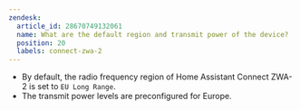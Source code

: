 ```yaml
---
zendesk:
  article_id: 28670749132061
  name: What are the default region and transmit power of the device?
  position: 20
  labels: connect-zwa-2
---
```


- By default, the radio frequency region of Home Assistant Connect ZWA-2 is set to `EU Long Range`.
- The transmit power levels are preconfigured for Europe.
